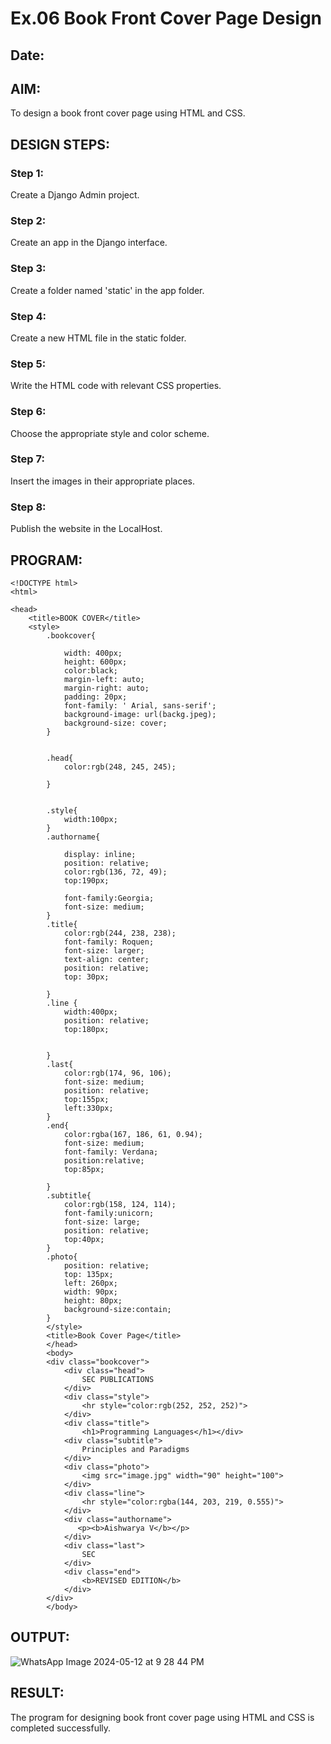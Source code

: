 # Ex.06 Book Front Cover Page Design
## Date:

## AIM:
To design a book front cover page using HTML and CSS.

## DESIGN STEPS:

### Step 1:
Create a Django Admin project.

### Step 2:
Create an app in the Django interface.

### Step 3:
Create a folder named 'static' in the app folder.

### Step 4:
Create a new HTML file in the static folder.

### Step 5:
Write the HTML code with relevant CSS properties.

### Step 6:
Choose the appropriate style and color scheme.

### Step 7:
Insert the images in their appropriate places.

### Step 8:
Publish the website in the LocalHost.

## PROGRAM:
```
<!DOCTYPE html>
<html>

<head>
    <title>BOOK COVER</title>
    <style>
        .bookcover{

            width: 400px;
            height: 600px;
            color:black;
            margin-left: auto;
            margin-right: auto;
            padding: 20px;
            font-family: ' Arial, sans-serif';
            background-image: url(backg.jpeg);
            background-size: cover;
        }
            
        
        .head{
            color:rgb(248, 245, 245);
        
        }
        
        
        .style{
            width:100px;
        }
        .authorname{
        
            display: inline;
            position: relative;
            color:rgb(136, 72, 49);
            top:190px;
            
            font-family:Georgia;
            font-size: medium;
        }
        .title{
            color:rgb(244, 238, 238);
            font-family: Roquen;
            font-size: larger;
            text-align: center;
            position: relative;
            top: 30px;
        
        }
        .line {
            width:400px;
            position: relative;
            top:180px;
            
            
        }
        .last{
            color:rgb(174, 96, 106);
            font-size: medium;
            position: relative;
            top:155px;
            left:330px;
        }
        .end{
            color:rgba(167, 186, 61, 0.94);
            font-size: medium;
            font-family: Verdana;
            position:relative;
            top:85px;
        
        }
        .subtitle{
            color:rgb(158, 124, 114);
            font-family:unicorn;
            font-size: large;
            position: relative;
            top:40px;
        }
        .photo{
            position: relative;
            top: 135px;
            left: 260px;
            width: 90px;
            height: 80px;
            background-size:contain;
        }
        </style>
        <title>Book Cover Page</title>
        </head>
        <body>
        <div class="bookcover">
            <div class="head">
                SEC PUBLICATIONS
            </div>
            <div class="style">
                <hr style="color:rgb(252, 252, 252)">
            </div>
            <div class="title">
                <h1>Programming Languages</h1></div>
            <div class="subtitle">
                Principles and Paradigms
            </div>
            <div class="photo">
                <img src="image.jpg" width="90" height="100">
            </div>
            <div class="line">
                <hr style="color:rgba(144, 203, 219, 0.555)">
            </div>
            <div class="authorname">
               <p><b>Aishwarya V</b></p>
            </div>
            <div class="last">
                SEC
            </div>
            <div class="end">
                <b>REVISED EDITION</b>
            </div>
        </div>
        </body>

```

## OUTPUT:

![WhatsApp Image 2024-05-12 at 9 28 44 PM](https://github.com/aishaishwaryav/cover/assets/151565589/50d5006f-62f5-45db-bcc0-4d8cc2f2c25c)


## RESULT:
The program for designing book front cover page using HTML and CSS is completed successfully.
